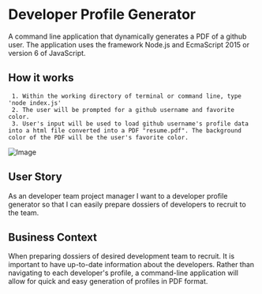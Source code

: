 # Developer Profile Generator

A command line application that dynamically generates a PDF of a github user. The application uses the framework Node.js and EcmaScript 2015 or version 6 of JavaScript.

## How it works
 
 ```
  1. Within the working directory of terminal or command line, type 'node index.js'
  2. The user will be prompted for a github username and favorite color.
  3. User's input will be used to load github username's profile data into a html file converted into a PDF "resume.pdf". The background color of the PDF will be the user's favorite color.
  ```
![Image](./assets/pic.png)

## User Story

As an developer team project manager I want to a developer profile generator so that I can easily prepare
dossiers of developers to recruit to the team.

## Business Context

When preparing dossiers of desired development team to recruit. It is important to have up-to-date information about the developers. Rather than navigating to each developer's profile, a command-line application will allow for quick and easy generation of profiles in PDF format.

